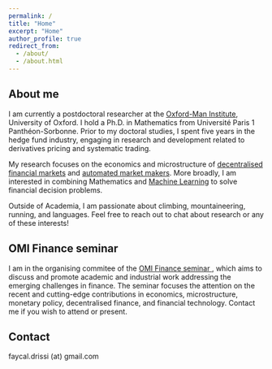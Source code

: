 ```yaml
---
permalink: /
title: "Home"
excerpt: "Home"
author_profile: true
redirect_from: 
  - /about/
  - /about.html
---
```


## About me
I am currently a postdoctoral researcher at the [Oxford-Man Institute](https://oxford-man.ox.ac.uk/), University of Oxford.  I hold a Ph.D. in Mathematics from Université Paris 1 Panthéon-Sorbonne. Prior to my doctoral studies, I spent five years in the hedge fund industry, engaging in research and development related to derivatives pricing and systematic trading.

My research focuses on the economics and microstructure of <u>decentralised financial markets</u> and <u>automated market makers</u>. More broadly, I am interested in combining Mathematics and <u>Machine Learning</u> to solve financial decision problems.

Outside of Academia, I am passionate about climbing, mountaineering, running, and languages. Feel free to reach out to chat about research or any of these interests!

## OMI Finance seminar
I am in the organising commitee of the [OMI Finance seminar ](https://oxford-man.ox.ac.uk/omifinanceseminar/), which aims to discuss and promote academic and industrial work addressing the emerging challenges in finance. The seminar focuses the attention on the recent and cutting-edge contributions in economics, microstructure, monetary policy, decentralised finance, and financial technology. Contact me if you wish to attend or present.

## Contact
faycal.drissi (at) gmail.com